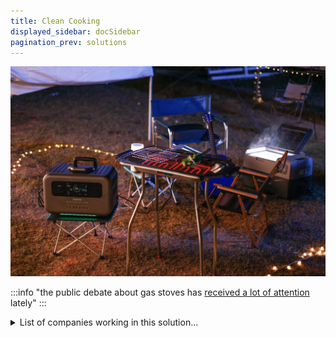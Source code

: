 ```yaml
---
title: Clean Cooking
displayed_sidebar: docSidebar
pagination_prev: solutions
---
```

![Cover Image](../static/img/clean-cooking.jpg)

:::info "the public debate about gas stoves has [received a lot of attention](https://www.npr.org/2023/01/13/1149135773/what-you-need-to-know-about-gas-stoves-and-health-risks) lately"
:::

<details>
        <summary>List of companies working in this solution...</summary>
         <em>Note: this is an experimental feature. Accuracy not guaranteed</em>
        <div>
            <ul>
             
                <li><a href="https://www.shiru.com/">Shiru</a></li>
            
                <li><a href="https://terramera.com">Terramera</a></li>
            
                <li><a href="https://terviva.com">Terviva</a></li>
            
                <li><a href="https://www.bellwethercoffee.com/">Bellwether Coffee</a></li>
            
                <li><a href="https://praktidesign.com">Prakti</a></li>
            
            </ul>
        </div>
        </details>


:::company job openings
  #### [View open jobs in this Solution](https://climatebase.org/jobs?l=&q=&drawdown_solutions=Clean+Cooking)
:::

## Overview

* Clean cooking technologies, such as solar cookers and biomass cookstoves, are pivotal in reducing greenhouse gas emissions. 
* These technologies provide an eco-friendly alternative to traditional cooking methods.

## Progress Made

* **Key Technologies**: Solar cookers, improved stoves, and biogas digesters.
* **Applications**: These technologies find major usage in developing nations, aiding in cutting down reliance on wood and charcoal.
* **Prominent Contributors**: The Global Alliance for Clean Cookstoves, Sunfire, and EcoZoom are at the forefront.

## Lessons Learned

* **Affordability & Accessibility**: Technologies must be reasonably priced and available to the maximum number of users.
* **Usability & Maintenance**: The ease of using and upkeeping the technology is essential.
* **Training & Education**: Users need proper training on operation and maintenance.
* **Awareness Creation**: Highlighting the environmental and health benefits of clean cooking is crucial.
* **Successes & Failures**: While there have been achievements like emission reduction and indoor air quality improvement, challenges like improper use and inaccessibility persist.

## Challenges Ahead

* **Scaling Concerns**: The most significant hurdle is scaling up the adoption of these technologies.
* **Barriers to Adoption**: High costs, lack of awareness, limited access, and a dearth of trained professionals are major obstacles.

## Best Path Forward

* **Research & Development**: Focus on innovating cleaner and more efficient cooking methodologies.
* **Promote Clean Fuels**: Encourage the use of cleaner fuels like natural gas, propane, or electricity.
* **Increase Efficiency**: Design cookware and stoves that are fuel-efficient and emit fewer pollutants.
* **Raising Awareness**: Continuous advocacy and information dissemination are essential.
* **Facilitate Access**: Collaborate with governmental bodies and NGOs to provide financial incentives, making clean cooking technologies more accessible.
* **Leading Organizations**: The Clean Cookstoves Alliance, Global Alliance for Clean Cookstoves, and WHO have been instrumental in this movement.

- - -

Photo by <a href="https://unsplash.com/@zendure?utm_source=unsplash&utm_medium=referral&utm_content=creditCopyText">Zendure Power Station</a> on <a href="https://unsplash.com/photos/NKsbdVNdBV8?utm_source=unsplash&utm_medium=referral&utm_content=creditCopyText">Unsplash</a>